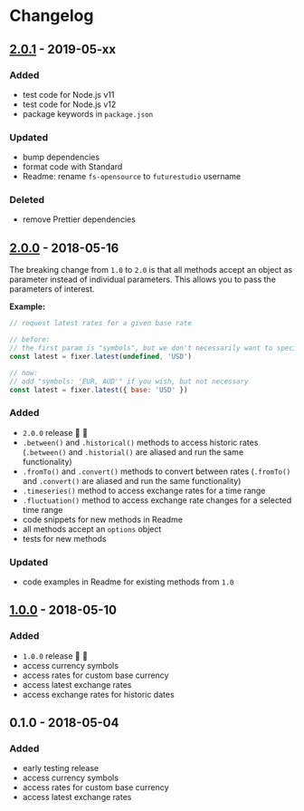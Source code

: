 # Changelog


## [2.0.1](https://github.com/futurestudio/fixer-node/compare/v2.0.0...v2.0.1) - 2019-05-xx

### Added
- test code for Node.js v11
- test code for Node.js v12
- package keywords in `package.json`

### Updated
- bump dependencies
- format code with Standard
- Readme: rename `fs-opensource` to `futurestudio` username

### Deleted
- remove Prettier dependencies


## [2.0.0](https://github.com/futurestudio/fixer-node/compare/v1.0.0...v2.0.0) - 2018-05-16
The breaking change from `1.0` to `2.0` is that all methods accept an object as parameter
instead of individual parameters. This allows you to pass the parameters of interest.

**Example:**

```js
// request latest rates for a given base rate

// before:
// the first param is "symbols", but we don't necessarily want to specify it
const latest = fixer.latest(undefined, 'USD')

// now:
// add "symbols: 'EUR, AUD'" if you wish, but not necessary
const latest = fixer.latest({ base: 'USD' })
```


### Added
- `2.0.0` release 🚀 🎉
- `.between()` and `.historical()` methods to access historic rates (`.between()` and `.historial()` are aliased and run the same functionality)
- `.fromTo()` and `.convert()` methods to convert between rates (`.fromTo()` and `.convert()` are aliased and run the same functionality)
- `.timeseries()` method to access exchange rates for a time range
- `.fluctuation()` method to access exchange rate changes for a selected time range
- code snippets for new methods in Readme
- all methods accept an `options` object
- tests for new methods

### Updated
- code examples in Readme for existing methods from `1.0`


## [1.0.0](https://github.com/futurestudio/fixer-node/compare/v0.1.0...v1.0.0) - 2018-05-10

### Added
- `1.0.0` release 🚀 🎉
- access currency symbols
- access rates for custom base currency
- access latest exchange rates
- access exchange rates for historic dates


## 0.1.0 - 2018-05-04

### Added
- early testing release
- access currency symbols
- access rates for custom base currency
- access latest exchange rates
